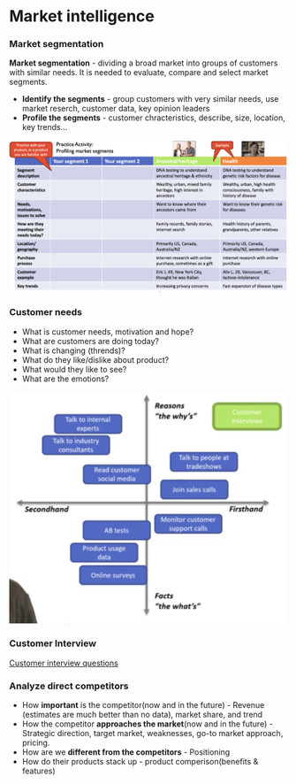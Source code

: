 # Market intelligence

### **Market segmentation**

**Market segmentation** - dividing a broad market into groups of customers with similar needs. It is needed to evaluate, compare and select market segments.

* **Identify the segments** - group customers with very similar needs, use market reserch, customer data, key opinion leaders
* **Profile the segments** - customer chracteristics, describe, size, location, key trends...

![](<../../../.gitbook/assets/image (9).png>)

### Customer needs

* What is customer needs, motivation and hope?
* What are customers are doing today?
* What is changing (thrends)?
* What do they like/dislike about product?
* What would they like to see?
* What are the emotions?

![](<../../../.gitbook/assets/image (10).png>)

### Customer Interview

[Customer interview questions](../customer-development.md#customer-interview-questions)

### Analyze direct competitors

* How **important** is the competitor(now and in the future) - Revenue (estimates are much better than no data), market share, and trend
* How the competitor **approaches the market**(now and in the future) - Strategic direction, target market, weaknesses, go-to market approach, pricing.
* How are we **different from the competitors** - Positioning
* How do their products stack up - product comperison(benefits & features)
